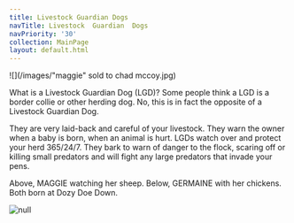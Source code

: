 ```yaml
---
title: Livestock Guardian Dogs
navTitle: Livestock  Guardian  Dogs
navPriority: '30'
collection: MainPage
layout: default.html
---
```

![](/images/"maggie" sold to chad mccoy.jpg)

What is a Livestock Guardian Dog (LGD)?    Some people think a LGD is a border collie or other herding dog.  No, this is in fact the opposite of a Livestock Guardian Dog.

They are very laid-back and careful of your livestock. They warn the owner when a baby is born, when an animal is hurt.   LGDs watch over and protect your herd 365/24/7. They bark to warn of danger to the flock, scaring off or killing small predators and will fight any large predators that invade your pens.  

Above, MAGGIE watching her sheep. Below, GERMAINE with her chickens. Both born at Dozy Doe Down.

![null](/images/23022118_10214630361583454_1629941011_n.jpg)
